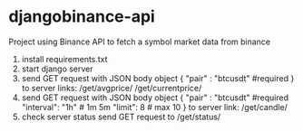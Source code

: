 # djangobinance-api

Project using Binance API to fetch a symbol market data from binance

1. install requirements.txt
2. start django server
3. send GET request with JSON body object 
{
    "pair" : "btcusdt" #required
} to server links:
/get/avgprice/
/get/currentprice/
4. send GET request with JSON body object 
{
    "pair" : "btcusdt" #required
    "interval": "1h"  # 1m 5m
    "limit": 8 # max 10
} to server link:
/get/candle/ 
5. check server status send GET request to /get/status/